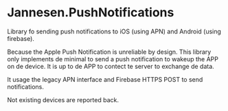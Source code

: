 ﻿# Jannesen.PushNotifications

Library fo sending push notifications to iOS (using APN) and Android (using firebase).

Because the Apple Push Notification is unreliable by design. This library only implements de minimal to send a push notification to wakeup the APP on de device. It is up to de APP to contect te server to exchange de data.

It usage the legacy APN interface and Firebase HTTPS POST to send notifications.

Not existing devices are reported back.
